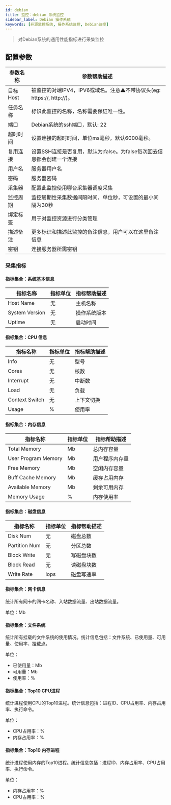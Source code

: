 ```yaml
---
id: debian  
title: 监控：debian 系统监控  
sidebar_label: Debian 操作系统
keywords: [开源监控系统, 操作系统监控, Debian监控]
---
```


> 对Debian系统的通用性能指标进行采集监控

## 配置参数

|  参数名称  |                        参数帮助描述                        |
|--------|------------------------------------------------------|
| 目标Host | 被监控的对端IPV4，IPV6或域名。注意⚠️不带协议头(eg: https://, http://)。 |
| 任务名称   | 标识此监控的名称，名称需要保证唯一性。                                  |
| 端口     | Debian系统的ssh端口，默认: 22                                |
| 超时时间   | 设置连接的超时时间，单位ms毫秒，默认6000毫秒。                           |
| 复用连接   | 设置SSH连接是否复用，默认为:false。为false每次回去信息都会创建一个连接           |
| 用户名    | 服务器用户名                                               |
| 密码     | 服务器密码                                                |
| 采集器    | 配置此监控使用哪台采集器调度采集                                     |
| 监控周期   | 监控周期性采集数据间隔时间，单位秒，可设置的最小间隔为30秒                       |
| 绑定标签   | 用于对监控资源进行分类管理                                        |
| 描述备注   | 更多标识和描述此监控的备注信息，用户可以在这里备注信息                          |
| 密钥     | 连接服务器所需密钥                                            |

### 采集指标

#### 指标集合：系统基本信息

|      指标名称      | 指标单位 | 指标帮助描述 |
|----------------|------|--------|
| Host Name      | 无    | 主机名称   |
| System Version | 无    | 操作系统版本 |
| Uptime         | 无    | 启动时间   |

#### 指标集合：CPU 信息

|      指标名称      | 指标单位 | 指标帮助描述 |
|----------------|------|--------|
| Info           | 无    | 型号     |
| Cores          | 无    | 核数     |
| Interrupt      | 无    | 中断数    |
| Load           | 无    | 负载     |
| Context Switch | 无    | 上下文切换  |
| Usage          | %    | 使用率    |

#### 指标集合：内存信息

|        指标名称         | 指标单位 | 指标帮助描述  |
|---------------------|------|---------|
| Total Memory        | Mb   | 总内存容量   |
| User Program Memory | Mb   | 用户程序内存量 |
| Free Memory         | Mb   | 空闲内存容量  |
| Buff Cache Memory   | Mb   | 缓存占用内存  |
| Available Memory    | Mb   | 剩余可用内存  |
| Memory Usage        | %    | 内存使用率   |

#### 指标集合：磁盘信息

|     指标名称      | 指标单位 | 指标帮助描述 |
|---------------|------|--------|
| Disk Num      | 无    | 磁盘总数   |
| Partition Num | 无    | 分区总数   |
| Block Write   | 无    | 写磁盘块数  |
| Block Read    | 无    | 读磁盘块数  |
| Write Rate    | iops | 磁盘写速率  |

#### 指标集合：网卡信息

统计所有网卡的网卡名称、入站数据流量、出站数据流量。

单位：Mb

#### 指标集合：文件系统

统计所有挂载的文件系统的使用情况。统计信息包括：文件系统、已使用量、可用量、使用率、挂载点。

单位：

- 已使用量：Mb
- 可用量：Mb
- 使用率：%

#### 指标集合：Top10 CPU进程

统计进程使用CPU的Top10进程。统计信息包括：进程ID、CPU占用率、内存占用率、执行命令。

单位：

- CPU占用率：%
- 内存占用率：%

#### 指标集合：Top10 内存进程

统计进程使用内存的Top10进程。统计信息包括：进程ID、内存占用率、CPU占用率、执行命令。

单位：

- 内存占用率：%
- CPU占用率：%
